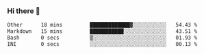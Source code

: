 ### Hi there 👋

<!--
**urzz/urzz** is a ✨ _special_ ✨ repository because its `README.md` (this file) appears on your GitHub profile.

Here are some ideas to get you started:

- 🔭 I’m currently working on ...
- 🌱 I’m currently learning ...
- 👯 I’m looking to collaborate on ...
- 🤔 I’m looking for help with ...
- 💬 Ask me about ...
- 📫 How to reach me: ...
- 😄 Pronouns: ...
- ⚡ Fun fact: ...
-->

<!--START_SECTION:waka-->

```txt
Other      18 mins         █████████████▓░░░░░░░░░░░   54.43 %
Markdown   15 mins         ███████████░░░░░░░░░░░░░░   43.51 %
Bash       0 secs          ▒░░░░░░░░░░░░░░░░░░░░░░░░   01.93 %
INI        0 secs          ░░░░░░░░░░░░░░░░░░░░░░░░░   00.13 %
```

<!--END_SECTION:waka-->

